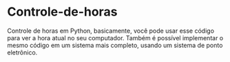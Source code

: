 # Controle-de-horas
Controle de horas em Python, basicamente, você pode usar esse código para ver a hora atual no seu computador. Também é possível implementar o mesmo código em um sistema mais completo, usando um sistema de ponto eletrônico.
